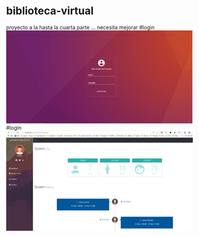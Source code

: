 # biblioteca-virtual
proyecto a la  hasta la cuarta parte ... necesita mejorar
#login
![alt text](https://github.com/David-Matos-Salvador/Node-First-App/blob/master/src/public/biblioteca_virtual_login.png)
#login
![alt text](https://github.com/David-Matos-Salvador/Node-First-App/blob/master/src/public/biblioteca_virtual.png)
